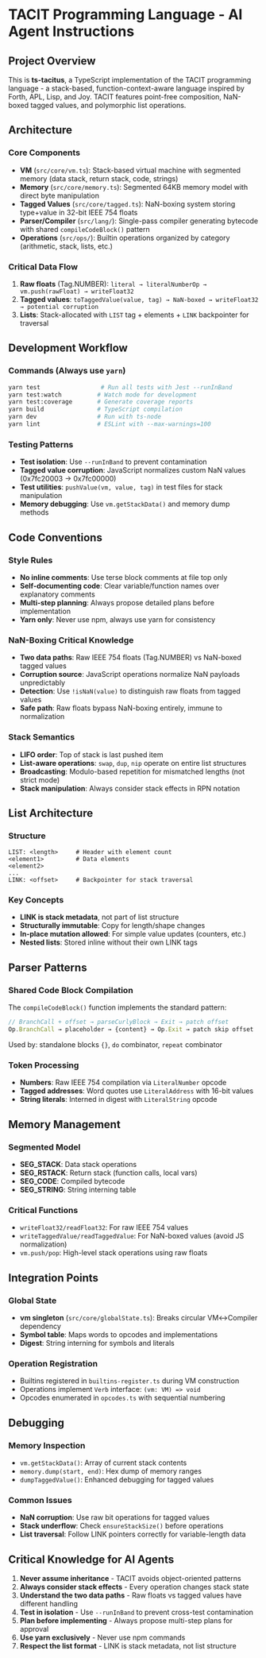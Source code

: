 # TACIT Programming Language - AI Agent Instructions

## Project Overview

This is **ts-tacitus**, a TypeScript implementation of the TACIT programming language - a stack-based, function-context-aware language inspired by Forth, APL, Lisp, and Joy. TACIT features point-free composition, NaN-boxed tagged values, and polymorphic list operations.

## Architecture

### Core Components
- **VM** (`src/core/vm.ts`): Stack-based virtual machine with segmented memory (data stack, return stack, code, strings)
- **Memory** (`src/core/memory.ts`): Segmented 64KB memory model with direct byte manipulation
- **Tagged Values** (`src/core/tagged.ts`): NaN-boxing system storing type+value in 32-bit IEEE 754 floats
- **Parser/Compiler** (`src/lang/`): Single-pass compiler generating bytecode with shared `compileCodeBlock()` pattern
- **Operations** (`src/ops/`): Builtin operations organized by category (arithmetic, stack, lists, etc.)

### Critical Data Flow
1. **Raw floats** (Tag.NUMBER): `literal → literalNumberOp → vm.push(rawFloat) → writeFloat32`
2. **Tagged values**: `toTaggedValue(value, tag) → NaN-boxed → writeFloat32 → potential corruption`
3. **Lists**: Stack-allocated with `LIST` tag + elements + `LINK` backpointer for traversal

## Development Workflow

### Commands (Always use `yarn`)
```bash
yarn test                 # Run all tests with Jest --runInBand
yarn test:watch          # Watch mode for development
yarn test:coverage       # Generate coverage reports
yarn build               # TypeScript compilation
yarn dev                 # Run with ts-node
yarn lint                # ESLint with --max-warnings=100
```

### Testing Patterns
- **Test isolation**: Use `--runInBand` to prevent contamination
- **Tagged value corruption**: JavaScript normalizes custom NaN values (0x7fc20003 → 0x7fc00000)
- **Test utilities**: `pushValue(vm, value, tag)` in test files for stack manipulation
- **Memory debugging**: Use `vm.getStackData()` and memory dump methods

## Code Conventions

### Style Rules
- **No inline comments**: Use terse block comments at file top only
- **Self-documenting code**: Clear variable/function names over explanatory comments
- **Multi-step planning**: Always propose detailed plans before implementation
- **Yarn only**: Never use npm, always use yarn for consistency

### NaN-Boxing Critical Knowledge
- **Two data paths**: Raw IEEE 754 floats (Tag.NUMBER) vs NaN-boxed tagged values
- **Corruption source**: JavaScript operations normalize NaN payloads unpredictably
- **Detection**: Use `!isNaN(value)` to distinguish raw floats from tagged values
- **Safe path**: Raw floats bypass NaN-boxing entirely, immune to normalization

### Stack Semantics
- **LIFO order**: Top of stack is last pushed item
- **List-aware operations**: `swap`, `dup`, `nip` operate on entire list structures
- **Broadcasting**: Modulo-based repetition for mismatched lengths (not strict mode)
- **Stack manipulation**: Always consider stack effects in RPN notation

## List Architecture

### Structure
```
LIST: <length>     # Header with element count
<element1>         # Data elements
<element2>
...
LINK: <offset>     # Backpointer for stack traversal
```

### Key Concepts
- **LINK is stack metadata**, not part of list structure
- **Structurally immutable**: Copy for length/shape changes
- **In-place mutation allowed**: For simple value updates (counters, etc.)
- **Nested lists**: Stored inline without their own LINK tags

## Parser Patterns

### Shared Code Block Compilation
The `compileCodeBlock()` function implements the standard pattern:
```typescript
// BranchCall + offset → parseCurlyBlock → Exit → patch offset
Op.BranchCall → placeholder → {content} → Op.Exit → patch skip offset
```
Used by: standalone blocks `{}`, `do` combinator, `repeat` combinator

### Token Processing
- **Numbers**: Raw IEEE 754 compilation via `LiteralNumber` opcode
- **Tagged addresses**: Word quotes use `LiteralAddress` with 16-bit values
- **String literals**: Interned in digest with `LiteralString` opcode

## Memory Management

### Segmented Model
- **SEG_STACK**: Data stack operations
- **SEG_RSTACK**: Return stack (function calls, local vars)
- **SEG_CODE**: Compiled bytecode
- **SEG_STRING**: String interning table

### Critical Functions
- `writeFloat32/readFloat32`: For raw IEEE 754 values
- `writeTaggedValue/readTaggedValue`: For NaN-boxed values (avoid JS normalization)
- `vm.push/pop`: High-level stack operations using raw floats

## Integration Points

### Global State
- **vm singleton** (`src/core/globalState.ts`): Breaks circular VM↔Compiler dependency
- **Symbol table**: Maps words to opcodes and implementations
- **Digest**: String interning for symbols and literals

### Operation Registration
- Builtins registered in `builtins-register.ts` during VM construction
- Operations implement `Verb` interface: `(vm: VM) => void`
- Opcodes enumerated in `opcodes.ts` with sequential numbering

## Debugging

### Memory Inspection
- `vm.getStackData()`: Array of current stack contents
- `memory.dump(start, end)`: Hex dump of memory ranges
- `dumpTaggedValue()`: Enhanced debugging for tagged values

### Common Issues
- **NaN corruption**: Use raw bit operations for tagged values
- **Stack underflow**: Check `ensureStackSize()` before operations
- **List traversal**: Follow LINK pointers correctly for variable-length data

## Critical Knowledge for AI Agents

1. **Never assume inheritance** - TACIT avoids object-oriented patterns
2. **Always consider stack effects** - Every operation changes stack state
3. **Understand the two data paths** - Raw floats vs tagged values have different handling
4. **Test in isolation** - Use `--runInBand` to prevent cross-test contamination
5. **Plan before implementing** - Always propose multi-step plans for approval
6. **Use yarn exclusively** - Never use npm commands
7. **Respect the list format** - LINK is stack metadata, not list structure
